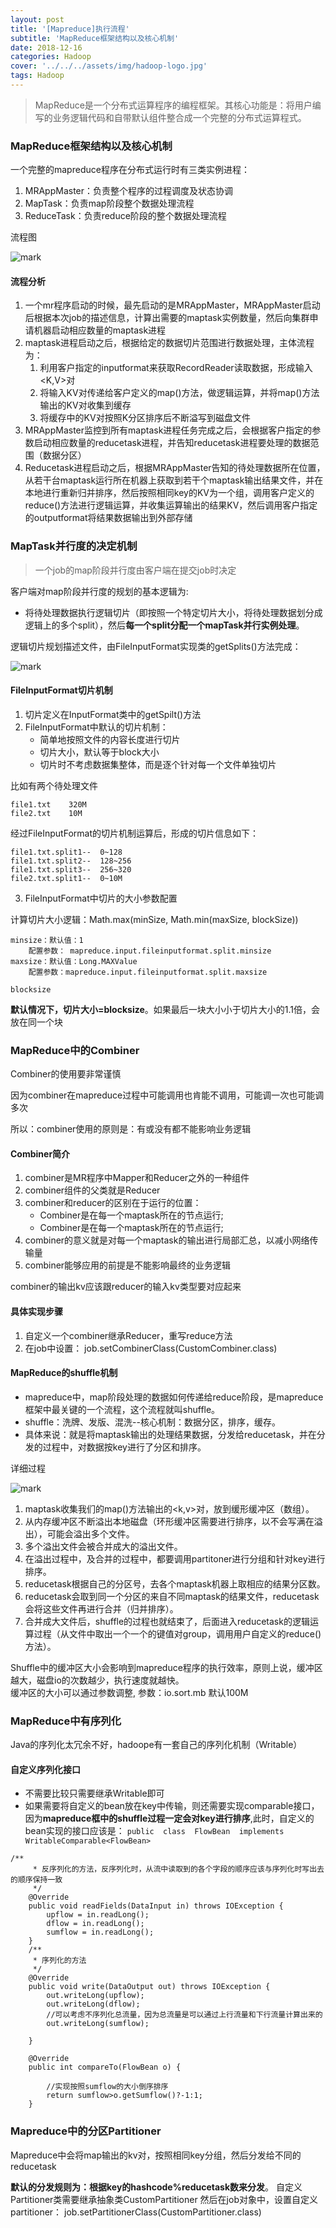 ```yaml
---
layout: post
title: '[Mapreduce]执行流程'
subtitle: 'MapReduce框架结构以及核心机制'
date: 2018-12-16
categories: Hadoop
cover: '../../../assets/img/hadoop-logo.jpg'
tags: Hadoop
---
```


> MapReduce是一个分布式运算程序的编程框架。其核心功能是：将用户编写的业务逻辑代码和自带默认组件整合成一个完整的分布式运算程式。

### MapReduce框架结构以及核心机制
一个完整的mapreduce程序在分布式运行时有三类实例进程：
1. MRAppMaster：负责整个程序的过程调度及状态协调
2. MapTask：负责map阶段整个数据处理流程
3. ReduceTask：负责reduce阶段的整个数据处理流程

流程图

![mark](https://xlactive-1258062314.cos.ap-chengdu.myqcloud.com/dbfjHdHKiG.png)  
#### 流程分析
1. 一个mr程序启动的时候，最先启动的是MRAppMaster，MRAppMaster启动后根据本次job的描述信息，计算出需要的maptask实例数量，然后向集群申请机器启动相应数量的maptask进程
2. maptask进程启动之后，根据给定的数据切片范围进行数据处理，主体流程为：
    1. 利用客户指定的inputformat来获取RecordReader读取数据，形成输入<K,V>对 
    2. 将输入KV对传递给客户定义的map()方法，做逻辑运算，并将map()方法输出的KV对收集到缓存
    3. 将缓存中的KV对按照K分区排序后不断溢写到磁盘文件
3. MRAppMaster监控到所有maptask进程任务完成之后，会根据客户指定的参数启动相应数量的reducetask进程，并告知reducetask进程要处理的数据范围（数据分区）
4. Reducetask进程启动之后，根据MRAppMaster告知的待处理数据所在位置，从若干台maptask运行所在机器上获取到若干个maptask输出结果文件，并在本地进行重新归并排序，然后按照相同key的KV为一个组，调用客户定义的reduce()方法进行逻辑运算，并收集运算输出的结果KV，然后调用客户指定的outputformat将结果数据输出到外部存储

### MapTask并行度的决定机制

> 一个job的map阶段并行度由客户端在提交job时决定

客户端对map阶段并行度的规划的基本逻辑为:  

- 将待处理数据执行逻辑切片（即按照一个特定切片大小，将待处理数据划分成逻辑上的多个split），然后**每一个split分配一个mapTask并行实例处理**。  

逻辑切片规划描述文件，由FileInputFormat实现类的getSplits()方法完成：  

![mark](https://xlactive-1258062314.cos.ap-chengdu.myqcloud.com/3Fb2Fm7Fb3.png)  

#### FileInputFormat切片机制

1. 切片定义在InputFormat类中的getSpilt()方法
2. FileInputFormat中默认的切片机制：
   - 简单地按照文件的内容长度进行切片  
   - 切片大小，默认等于block大小 
   - 切片时不考虑数据集整体，而是逐个针对每一个文件单独切片   

比如有两个待处理文件
```
file1.txt    320M
file2.txt    10M
```
经过FileInputFormat的切片机制运算后，形成的切片信息如下：
```
file1.txt.split1--  0~128
file1.txt.split2--  128~256
file1.txt.split3--  256~320
file2.txt.split1--  0~10M
```

3. FileInputFormat中切片的大小参数配置

计算切片大小逻辑：Math.max(minSize, Math.min(maxSize, blockSize))

```
minsize：默认值：1  
  	配置参数： mapreduce.input.fileinputformat.split.minsize 
maxsize：默认值：Long.MAXValue  
    配置参数：mapreduce.input.fileinputformat.split.maxsize
 
blocksize
```
**默认情况下，切片大小=blocksize**。如果最后一块大小小于切片大小的1.1倍，会放在同一个块

### MapReduce中的Combiner
Combiner的使用要非常谨慎  

因为combiner在mapreduce过程中可能调用也肯能不调用，可能调一次也可能调多次

所以：combiner使用的原则是：有或没有都不能影响业务逻辑

#### Combiner简介
1. combiner是MR程序中Mapper和Reducer之外的一种组件
2. combiner组件的父类就是Reducer
3. combiner和reducer的区别在于运行的位置：  
    - Combiner是在每一个maptask所在的节点运行;   
    - Combiner是在每一个maptask所在的节点运行;
4. combiner的意义就是对每一个maptask的输出进行局部汇总，以减小网络传输量
5. combiner能够应用的前提是不能影响最终的业务逻辑

combiner的输出kv应该跟reducer的输入kv类型要对应起来

#### 具体实现步骤
1. 自定义一个combiner继承Reducer，重写reduce方法
2. 在job中设置：  job.setCombinerClass(CustomCombiner.class)

#### MapReduce的shuffle机制

- mapreduce中，map阶段处理的数据如何传递给reduce阶段，是mapreduce框架中最关键的一个流程，这个流程就叫shuffle。 
- shuffle：洗牌、发版、混洗--核心机制：数据分区，排序，缓存。   
- 具体来说：就是将maptask输出的处理结果数据，分发给reducetask，并在分发的过程中，对数据按key进行了分区和排序。

详细过程

![mark](https://xlactive-1258062314.cos.ap-chengdu.myqcloud.com/6C2kDE0946.png)  
1. maptask收集我们的map()方法输出的<k,v>对，放到缓形缓冲区（数组）。
2. 从内存缓冲区不断溢出本地磁盘（环形缓冲区需要进行排序，以不会写满在溢出），可能会溢出多个文件。
3. 多个溢出文件会被合并成大的溢出文件。
4. 在溢出过程中，及合并的过程中，都要调用partitoner进行分组和针对key进行排序。
5. reducetask根据自己的分区号，去各个maptask机器上取相应的结果分区数。
6. reducetask会取到同一个分区的来自不同maptask的结果文件，reducetask会将这些文件再进行合并（归并排序）。
7. 合并成大文件后，shuffle的过程也就结束了，后面进入reducetask的逻辑运算过程（从文件中取出一个一个的键值对group，调用用户自定义的reduce()方法）。

Shuffle中的缓冲区大小会影响到mapreduce程序的执行效率，原则上说，缓冲区越大，磁盘io的次数越少，执行速度就越快。    
缓冲区的大小可以通过参数调整,  参数：io.sort.mb  默认100M

### MapReduce中有序列化

Java的序列化太冗余不好，hadoope有一套自己的序列化机制（Writable）

#### 自定义序列化接口

- 不需要比较只需要继承Writable即可
- 如果需要将自定义的bean放在key中传输，则还需要实现comparable接口，因为**mapreduce框中的shuffle过程一定会对key进行排序**,此时，自定义的bean实现的接口应该是：
`public  class  FlowBean  implements  WritableComparable<FlowBean> `

```
/**
	 * 反序列化的方法，反序列化时，从流中读取到的各个字段的顺序应该与序列化时写出去的顺序保持一致
	 */
	@Override
	public void readFields(DataInput in) throws IOException {
		upflow = in.readLong();
		dflow = in.readLong();
		sumflow = in.readLong();
	}
	/**
	 * 序列化的方法
	 */
	@Override
	public void write(DataOutput out) throws IOException {
		out.writeLong(upflow);
		out.writeLong(dflow);
		//可以考虑不序列化总流量，因为总流量是可以通过上行流量和下行流量计算出来的
		out.writeLong(sumflow);

	}
	
	@Override
	public int compareTo(FlowBean o) {
		
		//实现按照sumflow的大小倒序排序
		return sumflow>o.getSumflow()?-1:1;
	}

```

### Mapreduce中的分区Partitioner

Mapreduce中会将map输出的kv对，按照相同key分组，然后分发给不同的reducetask    

**默认的分发规则为：根据key的hashcode%reducetask数来分发**。 
自定义Partitioner类需要继承抽象类CustomPartitioner 
然后在job对象中，设置自定义partitioner： job.setPartitionerClass(CustomPartitioner.class)  